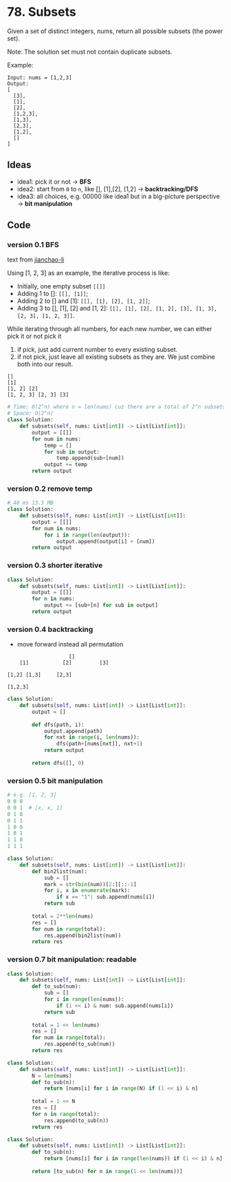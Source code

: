 # 78. Subsets

Given a set of distinct integers, nums, return all possible subsets (the power set).

Note: The solution set must not contain duplicate subsets.

Example:

```
Input: nums = [1,2,3]
Output:
[
  [3],
  [1],
  [2],
  [1,2,3],
  [1,3],
  [2,3],
  [1,2],
  []
]
```

## Ideas

- idea1: pick it or not ->  **BFS**
- idea2: start from `0` to `n`, like [], [1],[2], [1,2] -> **backtracking/DFS**
- idea3: all choices, e.g. 00000 like idea1 but in a big-picture perspective -> **bit manipulation** 







## Code 


### version 0.1 BFS 

text from [jianchao-li](https://leetcode.com/problems/subsets/discuss/27278/C%2B%2B-RecursiveIterativeBit-Manipulation)

Using [1, 2, 3] as an example, the iterative process is like:

* Initially, one empty subset `[[]]`
* Adding 1 to []: `[[], [1]]`;
* Adding 2 to [] and [1]: `[[], [1], [2], [1, 2]]`;
* Adding 3 to [], [1], [2] and [1, 2]: `[[], [1], [2], [1, 2], [3], [1, 3], [2, 3], [1, 2, 3]]`.


While iterating through all numbers, for each new number, we can either pick it or not pick it

1. if pick, just add current number to every existing subset.
2. if not pick, just leave all existing subsets as they are.
We just combine both into our result.

```
[]
[1]
[1, 2] [2]
[1, 2, 3] [2, 3] [3]
```


``` python
# Time: O(2^n) where n = len(nums) cuz there are a total of 2^n subsets.
# Space: O(2^n)
class Solution:
    def subsets(self, nums: List[int]) -> List[List[int]]:
        output = [[]]
        for num in nums:
            temp = []
            for sub in output:
                temp.append(sub+[num])
            output += temp
        return output
```

### version 0.2 remove temp 

``` python 
# 40 ms	13.5 MB	
class Solution:
    def subsets(self, nums: List[int]) -> List[List[int]]:
        output = [[]]
        for num in nums:
            for i in range(len(output)):
                output.append(output[i] + [num])
        return output
```

### version 0.3 shorter iterative 

``` python
class Solution:
    def subsets(self, nums: List[int]) -> List[List[int]]:
        output = [[]]
        for n in nums:
            output += [sub+[n] for sub in output]
        return output
```

### version 0.4 backtracking 

- move forward instead all permutation 

```
			        []
	[1]           [2]         [3]

[1,2] [1,3]     [2,3]   	

[1,2,3]
``` 

``` python
class Solution:
    def subsets(self, nums: List[int]) -> List[List[int]]:
        output = []
        
        def dfs(path, i):
            output.append(path)
            for nxt in range(i, len(nums)):
                dfs(path+[nums[nxt]], nxt+1)
            return output
        
        return dfs([], 0)
```

### version 0.5 bit manipulation 


``` python
# e.g. [1, 2, 3]
0 0 0 
0 0 1  # [x, x, 1]
0 1 0
0 1 1
1 0 0
1 0 1
1 1 0
1 1 1
``` 

``` python 
class Solution:
    def subsets(self, nums: List[int]) -> List[List[int]]:
        def bin2list(num):
            sub = []
            mark = str(bin(num))[2:][::-1]
            for i, x in enumerate(mark):
                if x == "1": sub.append(nums[i])
            return sub
        
        total = 2**len(nums)
        res = []
        for num in range(total):
            res.append(bin2list(num))
        return res 
```

### version 0.7 bit manipulation: readable 

``` python
class Solution:
    def subsets(self, nums: List[int]) -> List[List[int]]:
        def to_sub(num):
            sub = []
            for i in range(len(nums)):
                if (1 << i) & num: sub.append(nums[i])
            return sub
                
        total = 1 << len(nums)
        res = []
        for num in range(total):
            res.append(to_sub(num))
        return res 
```

``` python
class Solution:
    def subsets(self, nums: List[int]) -> List[List[int]]:
        N = len(nums)
        def to_sub(n):
            return [nums[i] for i in range(N) if (1 << i) & n]
                
        total = 1 << N
        res = []
        for n in range(total):
            res.append(to_sub(n))
        return res 
```

``` python
class Solution:
    def subsets(self, nums: List[int]) -> List[List[int]]:    
        def to_sub(n):
            return [nums[i] for i in range(len(nums)) if (1 << i) & n]
        
        return [to_sub(n) for n in range(1 << len(nums))] 
```
